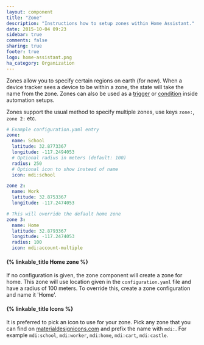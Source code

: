 ```yaml
---
layout: component
title: "Zone"
description: "Instructions how to setup zones within Home Assistant."
date: 2015-10-04 09:23
sidebar: true
comments: false
sharing: true
footer: true
logo: home-assistant.png
ha_category: Organization
---
```


Zones allow you to specify certain regions on earth (for now). When a device tracker sees a device to be within a zone, the state will take the name from the zone. Zones can also be used as a [trigger](/components/automation/#zone-trigger) or [condition](/components/automation/#zone-condition) inside automation setups.

Zones support the usual method to specify multiple zones, use keys `zone:`, `zone 2:` etc.

```yaml
# Example configuration.yaml entry
zone:
  name: School
  latitude: 32.8773367
  longitude: -117.2494053
  # Optional radius in meters (default: 100)
  radius: 250
  # Optional icon to show instead of name
  icon: mdi:school

zone 2:
  name: Work
  latitude: 32.8753367
  longitude: -117.2474053

# This will override the default home zone
zone 3:
  name: Home
  latitude: 32.8793367
  longitude: -117.2474053
  radius: 100
  icon: mdi:account-multiple
```

#### {% linkable_title Home zone %}

If no configuration is given, the zone component will create a zone for home. This zone will use location given in the `configuration.yaml` file and have a radius of 100 meters. To override this, create a zone configuration and name it 'Home'.

#### {% linkable_title Icons %}

It is preferred to pick an icon to use for your zone. Pick any zone that you can find on [materialdesignicons.com](https://materialdesignicons.com/) and prefix the name with `mdi:`. For example `mdi:school`, `mdi:worker`, `mdi:home`, `mdi:cart`, `mdi:castle`.
